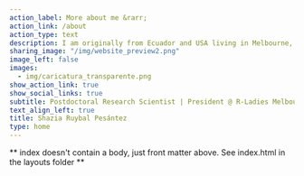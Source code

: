 ```yaml
---
action_label: More about me &rarr;
action_link: /about
action_type: text
description: I am originally from Ecuador and USA living in Melbourne, Australia since 2014. As a molecular epidemiologist with expertise in population genetics, epidemiology, and bioinformatics, I'm interested in combining these approaches to population-based studies of infectious diseases, particularly malaria and more recently COVID-19. I am also an avid R user and am passionate about open science and the development of digital tools for research.
sharing_image: "/img/website_preview2.png"
image_left: false
images:
  - img/caricatura_transparente.png
show_action_link: true
show_social_links: true
subtitle: Postdoctoral Research Scientist | President @ R-Ladies Melbourne
text_align_left: true
title: Shazia Ruybal Pesántez
type: home
---
```


** index doesn't contain a body, just front matter above.
See index.html in the layouts folder **
